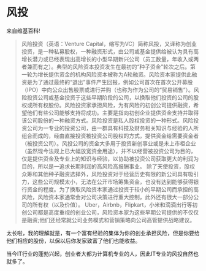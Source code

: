 # 风投
来自维基百科!
>风险投资（英语：Venture Capital，缩写为VC）简称风投，又译称为创业投资，是一种私募股权，一种融资形式，由公司或基金提供给被认为具有高增长潜力或已经表现出高增长的小型早期新兴公司（员工数量，年收入或两者兼而有之）。典型的风险资本投资发生在最初的“种子资金”轮次之后。第一轮为增长提供资金的机构风险资本被称为A轮融资。风险资本家提供此融资是为了通过最终的“退出”事件产生回报，例如公司首次在首次公开募股（IPO）中向公众出售股票或进行并购（也称为作为公司的“贸易销售”）。风险投资公司或基金投资于这些早期阶段的公司，以换取他们投资的公司的股权或所有权股份。风险投资家承担风险，为有风险的初创公司提供融资，希望他们有些公司能够支持将成功。主要是指向初创企业提供资金支持并取得该公司股份的一种融资方式。风险投资是私人股权投资的一种形式。风险投资公司为一专业的投资公司，由一群具有科技及财务相关知识与经验的人所组合而成的，经由直接投资被投资公司股权的方式，提供资金给需要资金者（被投资公司）。风投公司的资金大多用于投资新创事业或是未上市柜企业（虽然现今法规上已大幅放宽资金用途），并不以经营被投资公司为目的，仅是提供资金及专业上的知识与经验，以协助被投资公司获取更大的利润为目的，所以是一追求长期利润的高风险高报酬事业。
除了天使投资，股权众筹和其他种子融资选择外，风险投资对于经营历史有限的新公司具有吸引力，这些公司规模太小，无法在公开市场筹集资金，也没有达到能够获得银行资金的程度。为了换取风险资本家通过投资于较小的早期公司而承担的高风险，风险资本家通常会对公司决策进行重大控制，此外还有很大一部分公司的所有权（以及价值）。 Uber，Airbnb，Flipkart，小米和滴滴出行等初创公司都是高度重视的创业公司，风险资本家为这些早期公司提供的不仅仅是融资;他们还经常就公司业务模式和营销策略向公司高管提供战略建议。


太长啦，我的理解就是，有一个富有经验的集体为你的创业承担风险，但是你要给他们相应的股份，以保以后你发家致富了他们也能收益。

当今IT行业的蓬勃兴起，创业者大都为计算机专业的人，因此IT专业的风投自然也就多了。